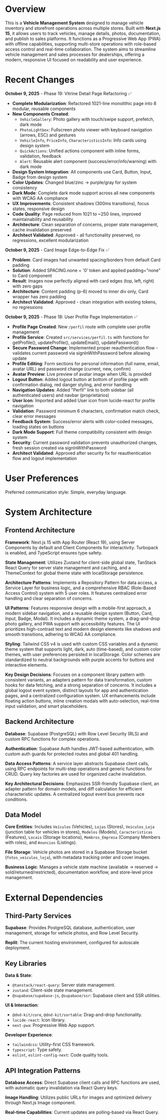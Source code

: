 # Overview

This is a **Vehicle Management System** designed to manage vehicle inventory and storefront operations across multiple stores. Built with **Next.js 15**, it allows users to track vehicles, manage details, photos, documentation, and publish to sales platforms. It functions as a Progressive Web App (PWA) with offline capabilities, supporting multi-store operations with role-based access control and real-time collaboration. The system aims to streamline vehicle management and sales processes for dealerships, offering a modern, responsive UI focused on readability and user experience.

# Recent Changes

**October 9, 2025** - Phase 19: Vitrine Detail Page Refactoring ✅
- **Complete Modularization**: Refactored 1021-line monolithic page into 8 modular, reusable components
- **New Components Created**:
  - `VehicleGallery`: Photo gallery with touch/swipe support, prefetch, dark mode
  - `PhotoLightbox`: Fullscreen photo viewer with keyboard navigation (arrows, ESC) and gestures
  - `VehicleInfo`, `PriceInfo`, `CharacteristicsInfo`: Info cards using design system
  - `QuickActions`: Unified actions component with inline forms, validation, feedback
  - `Alert`: Reusable alert component (success/error/info/warning) with dark mode
- **Design System Integration**: All components use Card, Button, Input, Badge from design system
- **Color Updates**: Changed blue/zinc → purple/gray for system consistency
- **Dark Mode**: Complete dark mode support across all new components with WCAG AA compliance
- **UX Improvements**: Consistent shadows (300ms transitions), focus states, responsive design
- **Code Quality**: Page reduced from 1021 to ~250 lines, improved maintainability and reusability
- **Architecture**: Clean separation of concerns, proper state management, cache invalidation preserved
- **Architect Validated**: Approved - all functionality preserved, no regressions, excellent modularization

**October 9, 2025** - Card Image Edge-to-Edge Fix ✅
- **Problem**: Card images had unwanted spacing/borders from default Card padding
- **Solution**: Added SPACING.none = '0' token and applied padding="none" to Card component
- **Result**: Images now perfectly aligned with card edges (top, left, right) with zero gaps
- **Architecture**: Content padding (p-6) moved to inner div only, Card wrapper has zero padding
- **Architect Validated**: Approved - clean integration with existing tokens, no regressions

**October 9, 2025** - Phase 18: User Profile Page Implementation ✅
- **Profile Page Created**: New `/perfil` route with complete user profile management
- **Profile Service**: Created `src/services/perfil.ts` with functions for getProfile(), updateProfile(), updateEmail(), updatePassword()
- **Secure Password Change**: Implemented proper reauthentication flow - validates current password via signInWithPassword before allowing update
- **Profile Editing**: Form sections for personal information (full name, email, avatar URL) and password change (current, new, confirm)
- **Avatar Preview**: Live preview of avatar image when URL is provided
- **Logout Button**: Added logout button at bottom of profile page with confirmation dialog, red danger styling, and error handling
- **Navigation Updates**: Added "Perfil" link to both sidebar (all authenticated users) and navbar (proprietários)
- **User Icon**: Imported and added User icon from lucide-react for profile navigation
- **Validation**: Password minimum 6 characters, confirmation match check, clear error messages
- **Feedback System**: Success/error alerts with color-coded messages, loading states on buttons
- **Dark Mode Support**: Full theme compatibility consistent with design system
- **Security**: Current password validation prevents unauthorized changes, fresh session created via signInWithPassword
- **Architect Validated**: Approved after security fix for reauthentication flow and logout implementation

# User Preferences

Preferred communication style: Simple, everyday language.

# System Architecture

## Frontend Architecture

**Framework**: Next.js 15 with App Router (React 19), using Server Components by default and Client Components for interactivity. Turbopack is enabled, and TypeScript ensures type safety.

**State Management**: Utilizes Zustand for client-side global state, TanStack React Query for server state management and caching, and a ThemeContext for global theme state with localStorage persistence.

**Architecture Patterns**: Implements a Repository Pattern for data access, a Service Layer for business logic, and a comprehensive RBAC (Role-Based Access Control) system with 5 user roles. It features centralized error handling and clear separation of concerns.

**UI Patterns**: Features responsive design with a mobile-first approach, a modern sidebar navigation, and a reusable design system (Button, Card, Input, Badge, Modal). It includes a dynamic theme system, a drag-and-drop photo gallery, and PWA support with accessibility features. The UI prioritizes high-contrast text and modern design elements like shadows and smooth transitions, adhering to WCAG AA compliance.

**Styling**: Tailwind CSS v4 is used with custom CSS variables and a dynamic theme system that supports light, dark, auto (time-based), and custom color themes, with user preferences persisted in localStorage. Color schemes are standardized to neutral backgrounds with purple accents for buttons and interactive elements.

**Key Design Decisions**: Focuses on a component library pattern with consistent variants, an adapters pattern for data transformation, custom hooks for data fetching, and a strong separation of concerns. It includes a global logout event system, distinct layouts for app and authentication pages, and a centralized configuration system. UX enhancements include floating action buttons, inline creation modals with auto-selection, real-time input validation, and smart placeholders.

## Backend Architecture

**Database**: Supabase (PostgreSQL) with Row Level Security (RLS) and custom RPC functions for complex operations.

**Authentication**: Supabase Auth handles JWT-based authentication, with custom auth guards for protected routes and global 401 handling.

**Data Access Patterns**: A service layer abstracts Supabase client calls, using RPC endpoints for multi-step operations and generic functions for CRUD. Query key factories are used for organized cache invalidation.

**Key Architectural Decisions**: Emphasizes SSR-friendly Supabase client, an adapter pattern for domain models, and diff calculation for efficient characteristic updates. A centralized logout event bus prevents race conditions.

## Data Model

**Core Entities**: Includes `Veículos` (Vehicles), `Lojas` (Stores), `Veiculos_Loja` (junction table for vehicles in stores), `Modelos` (Models), `Caracteristicas` (Features), `Locais` (Storage locations), `Membros_Empresa` (Company Members with roles), and `Anuncios` (Listings).

**File Storage**: Vehicle photos are stored in a Supabase Storage bucket (`fotos_veiculos_loja`), with metadata tracking order and cover images.

**Business Logic**: Manages a vehicle state machine (available → reserved → sold/returned/restricted), documentation workflow, and store-level price management.

# External Dependencies

## Third-Party Services

**Supabase**: Provides PostgreSQL database, authentication, user management, storage for vehicle photos, and Row Level Security.

**Replit**: The current hosting environment, configured for autoscale deployment.

## Key Libraries

**Data & State**:
- `@tanstack/react-query`: Server state management.
- `zustand`: Client-side state management.
- `@supabase/supabase-js`, `@supabase/ssr`: Supabase client and SSR utilities.

**UI & Interaction**:
- `@dnd-kit/core`, `@dnd-kit/sortable`: Drag-and-drop functionality.
- `lucide-react`: Icon library.
- `next-pwa`: Progressive Web App support.

**Developer Experience**:
- `tailwindcss`: Utility-first CSS framework.
- `typescript`: Type safety.
- `eslint`, `eslint-config-next`: Code quality tools.

## API Integration Patterns

**Database Access**: Direct Supabase client calls and RPC functions are used, with automatic query invalidation via React Query keys.

**Image Handling**: Utilizes public URLs for images and optimized delivery through Next.js Image component.

**Real-time Capabilities**: Current updates are polling-based via React Query.